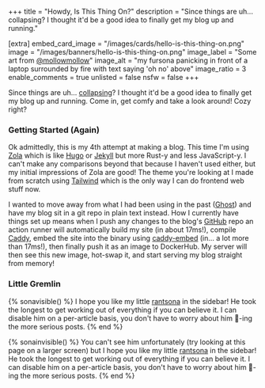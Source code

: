 +++
title = "Howdy, Is This Thing On?"
description = "Since things are uh... collapsing? I thought it'd be a good idea to finally get my blog up and running."

[extra]
embed_card_image = "/images/cards/hello-is-this-thing-on.png"
image = "/images/banners/hello-is-this-thing-on.png"
image_label = "Some art from [@mollowmollow](https://twitter.com/mollowmollow)"
image_alt = "my fursona panicking in front of a laptop surrounded by fire with text saying 'oh no' above"
image_ratio = 3
enable_comments = true
unlisted = false
nsfw = false
+++

Since things are uh... [collapsing](https://www.theguardian.com/technology/2022/nov/12/elon-musk-twitter-chaos-enleashed)?
I thought it'd be a good idea to finally get my blog up and running. Come in, get comfy and take a look around!
Cozy right?

### Getting Started (Again)
Ok admittedly, this is my 4th attempt at making a blog. This time I'm using [Zola](https://www.getzola.org) which 
is like [Hugo](https://gohugo.io) or [Jekyll](https://jekyllrb.com) but more Rust-y and less JavaScript-y. I can't 
make any comparisons beyond that because I haven't used either, but my initial impressions of Zola are good! The theme 
you're looking at I made from scratch using [Tailwind](https://tailwindcss.com) which is the only way I can do 
frontend web stuff now.

I wanted to move away from what I had been using in the past ([Ghost](https://ghost.org)) and have my blog sit in a 
git repo in plain text instead. How I currently have things set up means when I push
any changes to the blog's [GitHub](https://github.com/videah/blog) repo an action runner will automatically build my
site (in about 17ms!), compile [Caddy](https://caddyserver.com), embed the site into the binary 
using [caddy-embed](https://github.com/mholt/caddy-embed) (in... a lot more than 17ms!), then finally push it as an 
image to DockerHub. My server will then see this new image, hot-swap it, and start serving my blog straight from memory!

### Little Gremlin
{% sonavisible() %}
I hope you like my little [rantsona](https://knowyourmeme.com/memes/rantsona) in the sidebar! He took the longest 
to get working out of everything if you can believe it. I can disable him on a per-article basis, you don't have to 
worry about him 🤔-ing the more serious posts.
{% end %}

{% sonainvisible() %}
You can't see him unfortunately (try looking at this page on a larger screen) but I hope you like my little 
[rantsona](https://knowyourmeme.com/memes/rantsona) in the sidebar! He took the longest to get working out of 
everything if you can believe it. I can disable him on a per-article basis, you don't have to worry about him 🤔-ing 
the more serious posts.
{% end %}